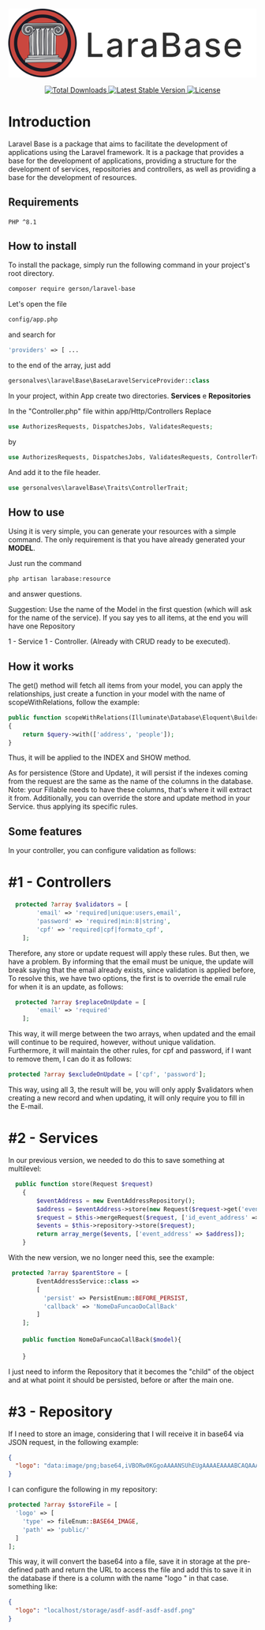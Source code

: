 <p align="center"><img src="./art/logo.svg" alt="Logo LaraBase"></p>

<p align="center">
    <a href="https://packagist.org/packages/gerson/laravel-base">
        <img src="https://img.shields.io/packagist/dt/gerson/laravel-base" alt="Total Downloads">
    </a>
    <a href="https://packagist.org/packages/gerson/laravel-base">
        <img src="https://img.shields.io/packagist/v/gerson/laravel-base" alt="Latest Stable Version">
    </a>
    <a href="https://packagist.org/packages/gerson/laravel-base">
        <img src="https://img.shields.io/packagist/l/gerson/laravel-base" alt="License">
    </a>
</p>

# Introduction

Laravel Base is a package that aims to facilitate the development of applications using the Laravel framework. It is a package that provides a base for the development of applications, providing a structure for the development of services, repositories and controllers, as well as providing a base for the development of resources.

## Requirements

```PHP ^8.1```

## How to install

To install the package, simply run the following command in your project's root directory.

```bash
composer require gerson/laravel-base
```

Let's open the file

```bash
config/app.php
```

and search for
```php
'providers' => [ ...
```

to the end of the array, just add

```php
gersonalves\laravelBase\BaseLaravelServiceProvider::class
```

In your project, within App create two directories.
<strong>Services</strong> e <strong>Repositories</strong>

In the "Controller.php" file within app/Http/Controllers
Replace

```php
use AuthorizesRequests, DispatchesJobs, ValidatesRequests;
```

by

```php
use AuthorizesRequests, DispatchesJobs, ValidatesRequests, ControllerTrait;
```

And add it to the file header.

```php
use gersonalves\laravelBase\Traits\ControllerTrait;
```

## How to use
Using it is very simple, you can generate your resources with a simple command.
The only requirement is that you have already generated your <strong>MODEL</strong>.

Just run the command

```bash
php artisan larabase:resource
```
and answer questions.

Suggestion: Use the name of the Model in the first question (which will ask for the name of the service).
If you say yes to all items, at the end you will have one Repository

1 - Service
1 - Controller. (Already with CRUD ready to be executed).

## How it works

The get() method will fetch all items from your model, you can apply the relationships, just create a function in your model with the name of
scopeWithRelations, follow the example:
  
```php
public function scopeWithRelations(Illuminate\Database\Eloquent\Builder $query)
{
    return $query->with(['address', 'people']);
}
```
Thus, it will be applied to the INDEX and SHOW method.

As for persistence (Store and Update), it will persist if the indexes coming from the request are the same as the name of the columns in the database.
Note: your Fillable needs to have these columns, that's where it will extract it from.
Additionally, you can override the store and update method in your Service. thus applying its specific rules.

## Some features

In your controller, you can configure validation as follows:

# #1 - Controllers
```php 
  protected ?array $validators = [
        'email' => 'required|unique:users,email',
        'password' => 'required|min:8|string',
        'cpf' => 'required|cpf|formato_cpf',
    ];
```

Therefore, any store or update request will apply these rules. But then, we have a problem.
By informing that the email must be unique, the update will break saying that the email already exists, since validation is applied before,
To resolve this, we have two options, the first is to override the email rule for when it is an update, as follows:

```php 
  protected ?array $replaceOnUpdate = [
        'email' => 'required'
    ];
```
This way, it will merge between the two arrays, when updated and the email will continue to be required, however, without unique validation.
Furthermore, it will maintain the other rules, for cpf and password, if I want to remove them, I can do it as follows:

```php 
protected ?array $excludeOnUpdate = ['cpf', 'password'];
```

This way, using all 3, the result will be, you will only apply $validators when creating a new record and when updating, it will only require you to fill in the E-mail.

# #2 - Services

In our previous version, we needed to do this to save something at multilevel:

```php 
  public function store(Request $request)
    {
        $eventAddress = new EventAddressRepository();
        $address = $eventAddress->store(new Request($request->get('event_address')));
        $request = $this->mergeRequest($request, ['id_event_address' => $address['id_event_address']]);
        $events = $this->repository->store($request);
        return array_merge($events, ['event_address' => $address]);
    }
```

With the new version, we no longer need this, see the example:
```php 
 protected ?array $parentStore = [
        EventAddressService::class => 
        [
          'persist' => PersistEnum::BEFORE_PERSIST,
          'callback' => 'NomeDaFuncaoDoCallBack'
        ]
    ];
    
    public function NomeDaFuncaoCallBack($model){
      
    }
```
I just need to inform the Repository that it becomes the "child" of the object and at what point it should be persisted, before or after the main one.

# #3 - Repository
If I need to store an image, considering that I will receive it in base64 via JSON request, in the following example:

```json 
{
  "logo": "data:image/png;base64,iVBORw0KGgoAAAANSUhEUgAAAAEAAAABCAQAAAC1HAwCAAAAC0lEQVQYV2NgYAAAAAMAAWgmWQ0AAAAASUVORK5CYII="
}
```

I can configure the following in my repository:
```php 
protected ?array $storeFile = [
  'logo' => [
    'type' => fileEnum::BASE64_IMAGE,
    'path' => 'public/'
  ]
];
```

This way, it will convert the base64 into a file, save it in storage at the pre-defined path and return the URL to access the file and add this to save it in the database if there is a column with the name "logo " in that case.
something like:

```json 
{
  "logo": "localhost/storage/asdf-asdf-asdf-asdf.png"
}
```

